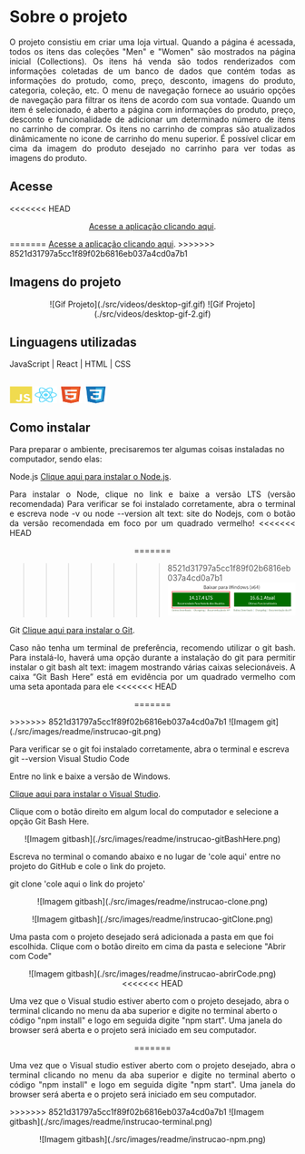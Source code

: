 # Sobre o projeto

<p align="justify">O projeto consistiu em criar uma loja virtual. Quando a página é acessada, todos os itens das coleções "Men" e "Women" são mostrados na página inicial (Collections). Os itens há venda são todos renderizados com informações coletadas de um banco de dados que contém todas as informações do protudo, como, preço, desconto, imagens do produto, categoria, coleção, etc. O menu de navegação fornece ao usuário opções de navegação para filtrar os itens de acordo com sua vontade. Quando um item é selecionado, é aberto a página com informações do produto, preço, desconto e funcionalidade de adicionar um determinado número de itens no carrinho de comprar. Os itens no carrinho de compras são atualizados dinâmicamente no icone de carrinho do menu superior. É possível clicar em cima da imagem do produto desejado no carrinho para ver todas as imagens do produto. </p>


## Acesse

<<<<<<< HEAD
<p align="center">
<a href="https://login-formulario-be49-ett5j6s85-santanafx.vercel.app/">Acesse a aplicação clicando aqui</a>.
</p>
=======
<a href="https://ecommerce-chi-dusky-59.vercel.app/">Acesse a aplicação clicando aqui</a>.
>>>>>>> 8521d31797a5cc1f89f02b6816eb037a4cd0a7b1

## Imagens do projeto

<p align="center">
![Gif Projeto](./src/videos/desktop-gif.gif)
![Gif Projeto](./src/videos/desktop-gif-2.gif)
</p>

## Linguagens utilizadas

JavaScript | React | HTML | CSS

<div style="display: inline_block"><br>
  <img align="center" alt="Rafa-Js" height="30" width="40" src="https://raw.githubusercontent.com/devicons/devicon/master/icons/javascript/javascript-plain.svg">
  <img align="center" alt="Rafa-React" height="30" width="40" src="https://raw.githubusercontent.com/devicons/devicon/master/icons/react/react-original.svg">
  <img align="center" alt="Rafa-HTML" height="30" width="40" src="https://raw.githubusercontent.com/devicons/devicon/master/icons/html5/html5-original.svg">
  <img align="center" alt="Rafa-CSS" height="30" width="40" src="https://raw.githubusercontent.com/devicons/devicon/master/icons/css3/css3-original.svg">
</div>

## Como instalar

Para preparar o ambiente, precisaremos ter algumas coisas instaladas no computador, sendo elas:

Node.js
<a href="https://nodejs.org/pt-br">Clique aqui para instalar o Node.js</a>.

<p align="justify">
Para instalar o Node, clique no link e baixe a versão LTS (versão recomendada)
Para verificar se foi instalado corretamente, abra o terminal e escreva node -v ou node --version
alt text: site do Nodejs, com o botão da versão recomendada em foco por um quadrado vermelho!
<<<<<<< HEAD

<p align="center">
=======
</p>
  
>>>>>>> 8521d31797a5cc1f89f02b6816eb037a4cd0a7b1
![Imagem node](./src/images/readme/instrucao-node.png)
</p>
Git
<a href="https://git-scm.com/download/windows">Clique aqui para instalar o Git</a>.
<p align="justify">
Caso não tenha um terminal de preferência, recomendo utilizar o git bash. Para instalá-lo, haverá uma opção durante a instalação do git para permitir instalar o git bash
alt text: imagem mostrando várias caixas selecionáveis. A caixa “Git Bash Here” está em evidência por um quadrado vermelho com uma seta apontada para ele
<<<<<<< HEAD

<p align="center">
=======
</p>
>>>>>>> 8521d31797a5cc1f89f02b6816eb037a4cd0a7b1
![Imagem git](./src/images/readme/instrucao-git.png)
</P>

Para verificar se o git foi instalado corretamente, abra o terminal e escreva git --version
Visual Studio Code

Entre no link e baixe a versão de Windows.

<a href="https://code.visualstudio.com/download">Clique aqui para instalar o Visual Studio</a>.

Clique com o botão direito em algum local do computador e selecione a opção Git Bash Here.

<p align="center">
![Imagem gitbash](./src/images/readme/instrucao-gitBashHere.png)
</P>
Escreva no terminal o comando abaixo e no lugar de 'cole aqui' entre no projeto do GitHub e cole o link do projeto.

git clone 'cole aqui o link do projeto'

<p align="center">
![Imagem gitbash](./src/images/readme/instrucao-clone.png)
</P>
<p align="center">
![Imagem gitbash](./src/images/readme/instrucao-gitClone.png)
</p>

Uma pasta com o projeto desejado será adicionada a pasta em que foi escolhida.
Clique com o botão direito em cima da pasta e selecione "Abrir com Code"

<p align="center">
![Imagem gitbash](./src/images/readme/instrucao-abrirCode.png)
<<<<<<< HEAD
</p>

Uma vez que o Visual studio estiver aberto com o projeto desejado, abra o terminal clicando no menu da aba superior e digite no terminal aberto o código "npm install" e logo em seguida digite "npm start". Uma janela do browser será aberta e o projeto será iniciado em seu computador.

<p align="center">
=======
<p align="justify">
Uma vez que o Visual studio estiver aberto com o projeto desejado, abra o terminal clicando no menu da aba superior e digite no terminal aberto o código "npm install" e logo em seguida digite "npm start". Uma janela do browser será aberta e o projeto será iniciado em seu computador.
</p>
>>>>>>> 8521d31797a5cc1f89f02b6816eb037a4cd0a7b1
![Imagem gitbash](./src/images/readme/instrucao-terminal.png)
</p>
<p align="center">
![Imagem gitbash](./src/images/readme/instrucao-npm.png)
</p>
